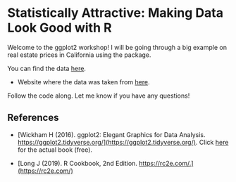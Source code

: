 # Statistically Attractive: Making Data Look Good with R
Welcome to the ggplot2 workshop! I will be going through a big example on real estate prices in California using the package.

You can find the data [here](/data/).

- Website where the data was taken from [here](https://www.kaggle.com/datasets/camnugent/california-housing-prices).

Follow the code along. Let me know if you have any questions!

## References

- [Wickham H (2016). ggplot2: Elegant Graphics for Data Analysis. https://ggplot2.tidyverse.org/](https://ggplot2.tidyverse.org/). Click [here](https://ggplot2-book.org/) for the actual book (free).

- [Long J (2019). R Cookbook, 2nd Edition. https://rc2e.com/.](https://rc2e.com/)
